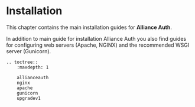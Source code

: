 # Installation

This chapter contains the main installation guides for **Alliance Auth**.

In addition to main guide for installation Alliance Auth you also find guides for configuring web servers (Apache, NGINX) and the recommended WSGI server (Gunicorn).

```eval_rst
.. toctree::
    :maxdepth: 1

    allianceauth
    nginx
    apache
    gunicorn
    upgradev1
```
